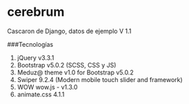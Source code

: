 # cerebrum
Cascaron de Django, datos de ejemplo V 1.1

###Tecnologías
1. jQuery v3.3.1
2. Bootstrap v5.0.2 (SCSS, CSS y JS)
3. Meduz@ theme v1.0 for Bootstrap v5.0.2
4. Swiper 9.2.4 (Modern mobile touch slider and framework)
5. WOW wow.js - v1.3.0 
6. animate.css 4.1.1


